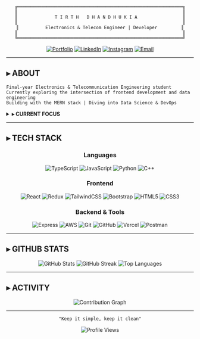<div align="center">

```ascii
╔══════════════════════════════════════════════════════════════╗
║                                                              ║
║              T I R T H   D H A N D H U K I A                 ║
║                                                              ║
║          Electronics & Telecom Engineer | Developer         ║
║                                                              ║
╚══════════════════════════════════════════════════════════════╝
```

[![Portfolio](https://img.shields.io/badge/Portfolio-000000?style=for-the-badge&logo=About.me&logoColor=white)](http://tirthdhandhukia.com)
[![LinkedIn](https://img.shields.io/badge/LinkedIn-000000?style=for-the-badge&logo=linkedin&logoColor=white)](https://linkedin.com/in/TirthDhandhukia)
[![Instagram](https://img.shields.io/badge/Instagram-000000?style=for-the-badge&logo=Instagram&logoColor=white)](https://instagram.com/tirthdhandhukia._)
[![Email](https://img.shields.io/badge/Email-000000?style=for-the-badge&logo=gmail&logoColor=white)](mailto:tirth30.info@gmail.com)

</div>

---

## ▸ ABOUT

```
Final-year Electronics & Telecommunication Engineering student
Currently exploring the intersection of frontend development and data engineering
Building with the MERN stack | Diving into Data Science & DevOps
```

<details>
<summary><b>▸ CURRENT FOCUS</b></summary>
<br>

```
→ Mastering full-stack development with MERN
→ Exploring data pipelines and engineering workflows
→ Enhancing DevOps practices and cloud infrastructure
```

</details>

---

## ▸ TECH STACK

<div align="center">

### Languages
![TypeScript](https://img.shields.io/badge/TypeScript-000?style=for-the-badge&logo=typescript&logoColor=white)
![JavaScript](https://img.shields.io/badge/JavaScript-000?style=for-the-badge&logo=javascript&logoColor=white)
![Python](https://img.shields.io/badge/Python-000?style=for-the-badge&logo=python&logoColor=white)
![C++](https://img.shields.io/badge/C++-000?style=for-the-badge&logo=cplusplus&logoColor=white)

### Frontend
![React](https://img.shields.io/badge/React-000?style=for-the-badge&logo=react&logoColor=white)
![Redux](https://img.shields.io/badge/Redux-000?style=for-the-badge&logo=redux&logoColor=white)
![TailwindCSS](https://img.shields.io/badge/Tailwind-000?style=for-the-badge&logo=tailwind-css&logoColor=white)
![Bootstrap](https://img.shields.io/badge/Bootstrap-000?style=for-the-badge&logo=bootstrap&logoColor=white)
![HTML5](https://img.shields.io/badge/HTML5-000?style=for-the-badge&logo=html5&logoColor=white)
![CSS3](https://img.shields.io/badge/CSS3-000?style=for-the-badge&logo=css3&logoColor=white)

### Backend & Tools
![Express](https://img.shields.io/badge/Express-000?style=for-the-badge&logo=express&logoColor=white)
![AWS](https://img.shields.io/badge/AWS-000?style=for-the-badge&logo=amazon-aws&logoColor=white)
![Git](https://img.shields.io/badge/Git-000?style=for-the-badge&logo=git&logoColor=white)
![GitHub](https://img.shields.io/badge/GitHub-000?style=for-the-badge&logo=github&logoColor=white)
![Vercel](https://img.shields.io/badge/Vercel-000?style=for-the-badge&logo=vercel&logoColor=white)
![Postman](https://img.shields.io/badge/Postman-000?style=for-the-badge&logo=postman&logoColor=white)

</div>

---

## ▸ GITHUB STATS

<div align="center">

<img src="https://github-readme-stats.vercel.app/api?username=TirthDhandhukia30&show_icons=true&theme=dark&hide_border=true&bg_color=000000&title_color=ffffff&icon_color=ffffff&text_color=ffffff" alt="GitHub Stats" />

<img src="https://github-readme-streak-stats.herokuapp.com/?user=TirthDhandhukia30&theme=dark&hide_border=true&background=000000&stroke=ffffff&ring=ffffff&fire=ffffff&currStreakLabel=ffffff" alt="GitHub Streak" />

<img src="https://github-readme-stats.vercel.app/api/top-langs/?username=TirthDhandhukia30&layout=compact&theme=dark&hide_border=true&bg_color=000000&title_color=ffffff&text_color=ffffff" alt="Top Languages" />

</div>

---

## ▸ ACTIVITY

<div align="center">

<img src="https://github-readme-activity-graph.vercel.app/graph?username=TirthDhandhukia30&theme=high-contrast&hide_border=true&bg_color=000000&color=ffffff&line=ffffff&point=ffffff" alt="Contribution Graph" />

</div>

---

<div align="center">

```
"Keep it simple, keep it clean"
```

![Profile Views](https://komarev.com/ghpvc/?username=TirthDhandhukia30&color=black&style=flat-square&label=PROFILE+VIEWS)

</div>


